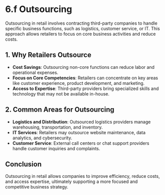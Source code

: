 # 6.f Outsourcing

Outsourcing in retail involves contracting third-party companies to handle specific business functions, such as logistics, customer service, or IT. This approach allows retailers to focus on core business activities and reduce costs.

## 1. **Why Retailers Outsource**
   - **Cost Savings**: Outsourcing non-core functions can reduce labor and operational expenses.
   - **Focus on Core Competencies**: Retailers can concentrate on key areas like customer experience, product development, and marketing.
   - **Access to Expertise**: Third-party providers bring specialized skills and technology that may not be available in-house.

## 2. **Common Areas for Outsourcing**
   - **Logistics and Distribution**: Outsourced logistics providers manage warehousing, transportation, and inventory.
   - **IT Services**: Retailers may outsource website maintenance, data analytics, and cybersecurity.
   - **Customer Service**: External call centers or chat support providers handle customer inquiries and complaints.

## Conclusion
Outsourcing in retail allows companies to improve efficiency, reduce costs, and access expertise, ultimately supporting a more focused and competitive business strategy.

